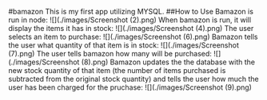 #bamazon
This is my first app utilizing MYSQL.
##How to Use
Bamazon is run in node:
![](./images/Screenshot (2).png)
When bamazon is run, it will display the items 
it has in stock:
![](./images/Screenshot (4).png)
The user selects an item to purchase:
![](./images/Screenshot (6).png)
Bamazon tells the user what quantity of that 
item is in stock:
![](./images/Screenshot (7).png)
The user tells bamazon how many will be purchased: 
![](./images/Screenshot (8).png)
Bamazon updates the the database with the new stock 
quantity of that item (the number of items purchased 
is subtracted from the original stock quantity) and 
tells the user how much the user has been charged for 
the pruchase:
![](./images/Screenshot (9).png)